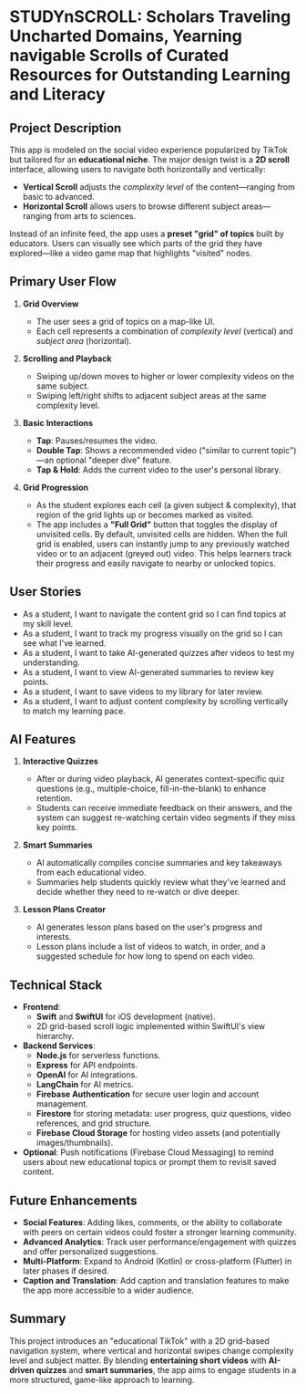 # STUDYnSCROLL: Scholars Traveling Uncharted Domains, Yearning navigable Scrolls of Curated Resources for Outstanding Learning and Literacy

## Project Description
This app is modeled on the social video experience popularized by TikTok but tailored for an **educational niche**. The major design twist is a **2D scroll** interface, allowing users to navigate both horizontally and vertically:
- **Vertical Scroll** adjusts the *complexity level* of the content—ranging from basic to advanced.  
- **Horizontal Scroll** allows users to browse different subject areas—ranging from arts to sciences.

Instead of an infinite feed, the app uses a **preset "grid" of topics** built by educators. Users can visually see which parts of the grid they have explored—like a video game map that highlights "visited" nodes.

## Primary User Flow
1. **Grid Overview**  
   - The user sees a grid of topics on a map-like UI.  
   - Each cell represents a combination of *complexity level* (vertical) and *subject area* (horizontal).

2. **Scrolling and Playback**  
   - Swiping up/down moves to higher or lower complexity videos on the same subject.  
   - Swiping left/right shifts to adjacent subject areas at the same complexity level.

3. **Basic Interactions**  
   - **Tap**: Pauses/resumes the video.  
   - **Double Tap**: Shows a recommended video ("similar to current topic")—an optional "deeper dive" feature.  
   - **Tap & Hold**: Adds the current video to the user's personal library.

4. **Grid Progression**  
   - As the student explores each cell (a given subject & complexity), that region of the grid lights up or becomes marked as visited.  
   - The app includes a **"Full Grid"** button that toggles the display of unvisited cells. By default, unvisited cells are hidden. When the full grid is enabled, users can instantly jump to any previously watched video or to an adjacent (greyed out) video. This helps learners track their progress and easily navigate to nearby or unlocked topics.

## User Stories
- As a student, I want to navigate the content grid so I can find topics at my skill level.
- As a student, I want to track my progress visually on the grid so I can see what I've learned.
- As a student, I want to take AI-generated quizzes after videos to test my understanding.
- As a student, I want to view AI-generated summaries to review key points.
- As a student, I want to save videos to my library for later review.
- As a student, I want to adjust content complexity by scrolling vertically to match my learning pace.

## AI Features

1. **Interactive Quizzes**  
   - After or during video playback, AI generates context-specific quiz questions (e.g., multiple-choice, fill-in-the-blank) to enhance retention.  
   - Students can receive immediate feedback on their answers, and the system can suggest re-watching certain video segments if they miss key points.

2. **Smart Summaries**  
   - AI automatically compiles concise summaries and key takeaways from each educational video.  
   - Summaries help students quickly review what they've learned and decide whether they need to re-watch or dive deeper.

3. **Lesson Plans Creator**
   - AI generates lesson plans based on the user's progress and interests.
   - Lesson plans include a list of videos to watch, in order, and a suggested schedule for how long to spend on each video.

## Technical Stack
- **Frontend**:  
  - **Swift** and **SwiftUI** for iOS development (native).
  - 2D grid-based scroll logic implemented within SwiftUI's view hierarchy.
- **Backend Services**:
  - **Node.js** for serverless functions.
  - **Express** for API endpoints.
  - **OpenAI** for AI integrations.
  - **LangChain** for AI metrics.
  - **Firebase Authentication** for secure user login and account management.
  - **Firestore** for storing metadata: user progress, quiz questions, video references, and grid structure.
  - **Firebase Cloud Storage** for hosting video assets (and potentially images/thumbnails).
- **Optional**: Push notifications (Firebase Cloud Messaging) to remind users about new educational topics or prompt them to revisit saved content.

## Future Enhancements
- **Social Features**: Adding likes, comments, or the ability to collaborate with peers on certain videos could foster a stronger learning community.  
- **Advanced Analytics**: Track user performance/engagement with quizzes and offer personalized suggestions.  
- **Multi-Platform**: Expand to Android (Kotlin) or cross-platform (Flutter) in later phases if desired.  
- **Caption and Translation**: Add caption and translation features to make the app more accessible to a wider audience.

## Summary
This project introduces an "educational TikTok" with a 2D grid-based navigation system, where vertical and horizontal swipes change complexity level and subject matter. By blending **entertaining short videos** with **AI-driven quizzes** and **smart summaries**, the app aims to engage students in a more structured, game-like approach to learning.